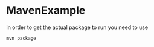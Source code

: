 # MavenExample
in order to get the actual package to run you need to use

```bash
mvn package
```




